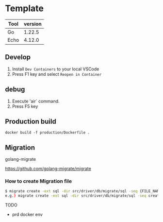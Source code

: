 # Template

| Tool | version |
| -- | -- |
| Go | 1.22.5 |
| Echo | 4.12.0 |

## Develop

1. Install `Dev Containers` to your local VSCode
1. Press F1 key and select `Reopen in Container`

## debug

1. Execute 'air` command.
1. Press F5 key

## Production build

```
docker build -f production/Dockerfile .
```

## Migration

golang-migrate

https://github.com/golang-migrate/migrate

### How to create Migration file


```sh
$ migrate create -ext sql -dir src/driver/db/migrate/sql -seq {FILE_NAME}
e.g.) migrate create -ext sql -dir src/driver/db/migrate/sql -seq create_samples_table
```

TODO
- prd docker env
